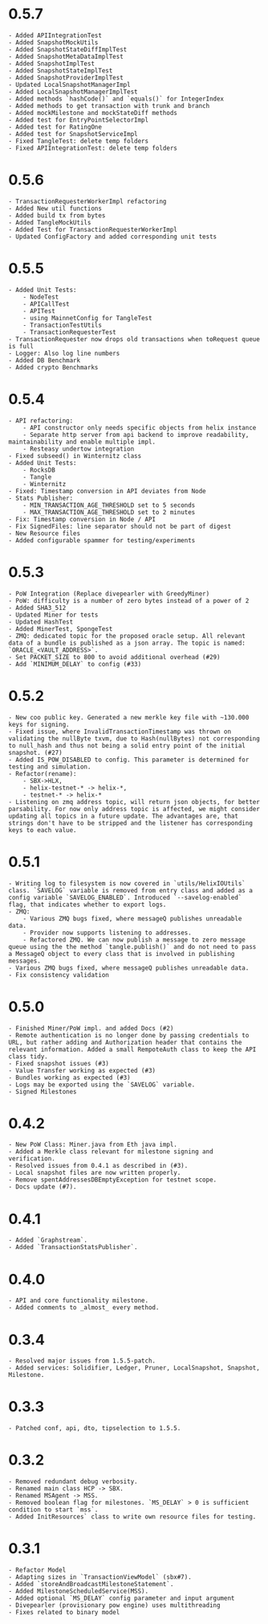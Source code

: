 # 0.5.7
    - Added APIIntegrationTest
    - Added SnapshotMockUtils
    - Added SnapshotStateDiffImplTest
    - Added SnapshotMetaDataImplTest
    - Added SnapshotImplTest
    - Added SnapshotStateImplTest
    - Added SnapshotProviderImplTest
    - Updated LocalSnapshotManagerImpl
    - Added LocalSnapshotManagerImplTest
    - Added methods `hashCode()` and `equals()` for IntegerIndex
    - Added methods to get transaction with trunk and branch
    - Added mockMilestone and mockStateDiff methods
    - Added test for EntryPointSelectorImpl
    - Added test for RatingOne
    - Added test for SnapshotServiceImpl
    - Fixed TangleTest: delete temp folders
    - Fixed APIIntegrationTest: delete temp folders
    
# 0.5.6
    - TransactionRequesterWorkerImpl refactoring
    - Added New util functions
    - Added build tx from bytes
    - Added TangleMockUtils
    - Added Test for TransactionRequesterWorkerImpl
    - Updated ConfigFactory and added corresponding unit tests

# 0.5.5
    - Added Unit Tests:
        - NodeTest
        - APICallTest
        - APITest
        - using MainnetConfig for TangleTest
        - TransactionTestUtils
        - TransactionRequesterTest
    - TransactionRequester now drops old transactions when toRequest queue is full
    - Logger: Also log line numbers
    - Added DB Benchmark
    - Added crypto Benchmarks

# 0.5.4
    - API refactoring:
        - API constructor only needs specific objects from helix instance
        - Separate http server from api backend to improve readability, maintainability and enable multiple impl.
        - Resteasy undertow integration
    - Fixed subseed() in Winternitz class
    - Added Unit Tests:
        - RocksDB
        - Tangle
        - Winternitz
    - Fixed: Timestamp conversion in API deviates from Node
    - Stats Publisher:
        - MIN_TRANSACTION_AGE_THRESHOLD set to 5 seconds
        - MAX_TRANSACTION_AGE_THRESHOLD set to 2 minutes
    - Fix: Timestamp conversion in Node / API
    - Fix SignedFiles: line separator should not be part of digest
    - New Resource files
    - Added configurable spammer for testing/experiments

# 0.5.3
    - PoW Integration (Replace divepearler with GreedyMiner)
    - PoW: difficulty is a number of zero bytes instead of a power of 2
    - Added SHA3_512
    - Updated Miner for tests
    - Updated HashTest
    - Added MinerTest, SpongeTest
    - ZMQ: dedicated topic for the proposed oracle setup. All relevant data of a bundle is published as a json array. The topic is named: `ORACLE_<VAULT_ADDRESS>`.
    - Set PACKET_SIZE to 800 to avoid additional overhead (#29)
    - Add `MINIMUM_DELAY` to config (#33)

# 0.5.2
    - New coo public key. Generated a new merkle key file with ~130.000 keys for signing.
    - Fixed issue, where InvalidTransactionTimestamp was thrown on validating the nullByte txvm, due to Hash(nullBytes) not corresponding to null_hash and thus not being a solid entry point of the initial snapshot. (#27)
    - Added IS_POW_DISABLED to config. This parameter is determined for testing and simulation.
    - Refactor(rename):
        - SBX->HLX,
        - helix-testnet-* -> helix-*,
        - testnet-* -> helix-*
    - Listening on zmq address topic, will return json objects, for better parsability. For now only address topic is affected, we might consider updating all topics in a future update. The advantages are, that strings don't have to be stripped and the listener has corresponding keys to each value.  

# 0.5.1
    - Writing log to filesystem is now covered in `utils/HelixIOUtils` class. `SAVELOG` variable is removed from entry class and added as a config variable `SAVELOG_ENABLED`. Introduced `--savelog-enabled` flag, that indicates whether to export logs.
    - ZMQ:
        - Various ZMQ bugs fixed, where messageQ publishes unreadable data.
        - Provider now supports listening to addresses.
        - Refactored ZMQ. We can now publish a message to zero message queue using the the method `tangle.publish()` and do not need to pass a MessageQ object to every class that is involved in publishing messages.
    - Various ZMQ bugs fixed, where messageQ publishes unreadable data.
    - Fix consistency validation

# 0.5.0
    - Finished Miner/PoW impl. and added Docs (#2)
    - Remote authentication is no longer done by passing credentials to URL, but rather adding and Authorization header that contains the relevant information. Added a small RempoteAuth class to keep the API class tidy.
    - Fixed snapshot issues (#3)
    - Value Transfer working as expected (#3)
    - Bundles working as expected (#3)
    - Logs may be exported using the `SAVELOG` variable.
    - Signed Milestones

# 0.4.2
    - New PoW Class: Miner.java from Eth java impl.
    - Added a Merkle class relevant for milestone signing and verification.
    - Resolved issues from 0.4.1 as described in (#3).
    - Local snapshot files are now written properly.
    - Remove spentAddressesDBEmptyException for testnet scope.
    - Docs update (#7).

# 0.4.1
    - Added `Graphstream`.
    - Added `TransactionStatsPublisher`.

# 0.4.0
    - API and core functionality milestone.
    - Added comments to _almost_ every method.

# 0.3.4
    - Resolved major issues from 1.5.5-patch.
    - Added services: Solidifier, Ledger, Pruner, LocalSnapshot, Snapshot, Milestone.

# 0.3.3
    - Patched conf, api, dto, tipselection to 1.5.5.

# 0.3.2
    - Removed redundant debug verbosity.
    - Renamed main class HCP -> SBX.
    - Renamed MSAgent -> MSS.
    - Removed boolean flag for milestones. `MS_DELAY` > 0 is sufficient condition to start `mss`.
    - Added InitResources` class to write own resource files for testing.

# 0.3.1
    - Refactor Model
    - Adapting sizes in `TransactionViewModel` (sbx#7).
    - Added `storeAndBroadcastMilestoneStatement`.
    - Added MilestoneScheduledService(MSS).
    - Added optional `MS_DELAY` config parameter and input argument
    - Divepearler (provisionary pow engine) uses multithreading
    - Fixes related to binary model
